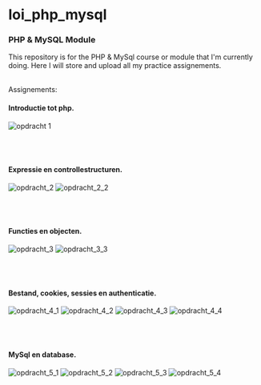 # loi_php_mysql
<h3>PHP & MySQL Module</h3>

This repository is for the PHP & MySql course or module that I'm currently doing.
Here I will store and upload all my practice assignements.

<br>Assignements:
<h4>Introductie tot php.</h4>

![opdracht 1](https://user-images.githubusercontent.com/101508384/192123925-3175084f-e33a-4adc-8620-7b5cb6be8182.png)
<br>
<br>
<br>
<br>
<h4>Expressie en controllestructuren.</h4>

![opdracht_2](https://user-images.githubusercontent.com/101508384/192123929-8c5eb2d7-0961-4103-93af-c1e00e9b6a57.png)
![opdracht_2_2](https://user-images.githubusercontent.com/101508384/195220956-55df3fa1-06c5-4aa0-963e-7ffbdc5fb5c9.jpg)
<br>
<br>
<br>
<br>
<h4>Functies en objecten.</h4>

![opdracht_3](https://user-images.githubusercontent.com/101508384/195221047-dabee43d-83ab-408a-a03f-2970f04a5539.png)
![opdracht_3_3](https://user-images.githubusercontent.com/101508384/195221059-b97c2571-d3a2-45fd-8a81-8bb017481029.png)
<br>
<br>
<br>
<br>
<h4>Bestand, cookies, sessies en authenticatie.</h4>

![opdracht_4_1](https://user-images.githubusercontent.com/101508384/195221079-727d063f-f403-4df0-b250-ef280a90dc29.png)
![opdracht_4_2](https://user-images.githubusercontent.com/101508384/195221083-f6980a15-847b-4361-b8f8-89dc861521c8.png)
![opdracht_4_3](https://user-images.githubusercontent.com/101508384/195221085-086a16fc-2ead-42b7-96b0-c5a961d0d1ec.png)
![opdracht_4_4](https://user-images.githubusercontent.com/101508384/195221087-53de00b1-e297-4888-84ce-a03a2cbfcea7.png)
<br>
<br>
<br>
<br>
<h4>MySql en database.</h4>

![opdracht_5_1](https://user-images.githubusercontent.com/101508384/196548579-49490dfb-7b67-414f-9431-8ae045846da5.png)
![opdracht_5_2](https://user-images.githubusercontent.com/101508384/196548581-312c7237-272e-4102-80c1-84059a269713.png)
![opdracht_5_3](https://user-images.githubusercontent.com/101508384/196548582-35b3fdde-15c0-438d-ac43-3e11b78ad7be.png)
![opdracht_5_4](https://user-images.githubusercontent.com/101508384/196548583-573dc84d-8024-4931-84c0-303b2d3380ef.png)

